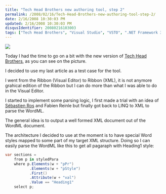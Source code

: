 ```yaml
---
title: "Tech Head Brothers new authoring tool, step 2"
permalink: /2008/02/16/Tech-Head-Brothers-new-authoring-tool-step-2/
date: 2/16/2008 10:30:03 PM
updated: 2/16/2008 10:30:03 PM
disqusIdentifier: 20080216103003
tags: ["Tech Head Brothers", "Visual Studio", "VSTO", ".NET Framework 3.5", "Office 2007"]
---
```

![](http://farm3.static.flickr.com/2005/2268217977_fd02a77b95_o.jpg) 

Today I had the time to go on a bit with the new version of [Tech Head Brothers](http://www.techheadbrothers.com/), as you can see on the picture.
<!-- more -->

I decided to use my last article as a test case for the tool.

I went from the Ribbon (Visual Editor) to Ribbon (XML), it is not anymore grahical edition of the Ribbon but I can do more than what I was able to do in the Visual Editor.

I started to implement some parsing logic, I first made a trial with an idea of [Sébastien Ros](http://www.dotnetguru2.org/sebastienros/) and Fabien Reinle but finally got back to LINQ to XML to parse the WordML.

The general idea is to output a well formed XML document out of the WordML document. 

The architecture I decided to use at the moment is to have special Word styles mapped to some part of my target XML structure. Doing so I can easily parse the WordML like this to get all pagaraph with Heading1 style:

```csharp
var sections = 
    from p in styledPara
    where p.Elements(w + "pPr")
           .Elements(w + "pStyle")
           .First()
           .Attribute(w + "val")
           .Value == "Heading1"
    select p;
```
